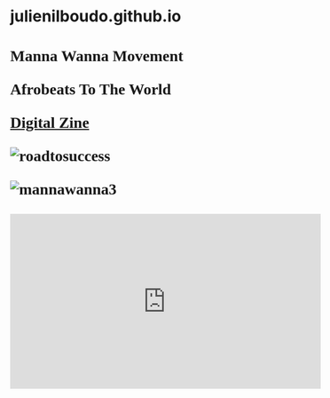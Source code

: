 # julienilboudo.github.io
<!DOCTYPE html>
<html>
  
  <head>
  <title>Manna Wanna
  </title>
  </head>
  
 
 <body bgcolor"#F47F65">
  
  <h1 style="font-family:times new roman">Manna Wanna Movement</h!>
  <p style="podition:absolute; top:100px; left 200px; color:#F4&F45; font-size 20pt">Afrobeats To The World</p>
    


<a href="https://issuu.com/home/published/mwm_zine3">Digital Zine</a>
   
    

![roadtosuccess](https://user-images.githubusercontent.com/44008956/50050098-7816ed00-00c0-11e9-98c7-6960fc88132e.png)




![mannawanna3](https://user-images.githubusercontent.com/44008956/50041340-47cc4180-0021-11e9-9818-7ec2b7bb3760.jpg)


<p><iframe width="560" height="315" src="https://www.youtube.com/embed/REpn_pTE4wk" frameborder="0" allow="accelerometer; autoplay; encrypted-media; gyroscope; picture-in-picture" allowfullscreen></iframe>
    </body>
    </html>
    
    
    
    
 


